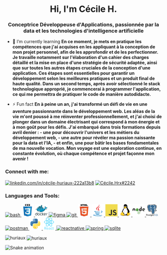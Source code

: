 <h1 align="center">Hi, I'm Cécile H.</h1>
<h3 align="center">Conceptrice Développeuse d'Applications, passionnée par la data et les technologies d'intelligence artificielle</h3>

- 🌱 I’m currently learning **En ce moment, je mets en pratique les compétences que j'ai acquises en les appliquant à la conception de mon projet personnel, afin de les approfondir et de les perfectionner. Je travaille notamment sur l'élaboration d'un cahier des charges détaillé et la mise en place d'une stratégie de sécurité adaptée, ainsi que sur toutes les autres étapes cruciales de la conception d'une application. Ces étapes sont essentielles pour garantir un développement selon les meilleures pratiques et un produit final de haute qualité. Dans un second temps, après avoir sélectionné le stack technologique approprié, je commencerai à programmer l'application, ce qui me permettra de pratiquer le code de manière autodidacte.**

- ⚡ Fun fact **En à peine un an, j'ai transformé un défi de vie en une aventure passionnante dans le développement web. Les aléas de la vie m'ont poussé à me réinventer professionnellement, et j'ai choisi de plonger dans un domaine électrisant qui correspond à mon énergie et à mon goût pour les défis. J'ai embarqué dans trois formations depuis avril denier : - une pour découvrir l'univers et les métiers du développement web, - une autre pour révéler ma passion naissante pour la data et l'IA, - et enfin, une pour bâtir les bases fondamentales de ma nouvelle vocation. Mon voyage est une exploration continue, en constante évolution, où chaque compétence et projet façonne mon avenir !**

<h3 align="left">Connect with me:</h3>
<p align="left">
<a href="https://linkedin.com/in/linkedin.com/in/cécile-huriaux-222a13b8" target="blank"><img align="center" src="https://raw.githubusercontent.com/rahuldkjain/github-profile-readme-generator/master/src/images/icons/Social/linked-in-alt.svg" alt="linkedin.com/in/cécile-huriaux-222a13b8" height="30" width="40" /></a>
<a href="https://discord.gg/Cécile.Hrx#2242" target="blank"><img align="center" src="https://raw.githubusercontent.com/rahuldkjain/github-profile-readme-generator/master/src/images/icons/Social/discord.svg" alt="Cécile.Hrx#2242" height="30" width="40" /></a>
</p>

<h3 align="left">Languages and Tools:</h3>
<p align="left"> <a href="https://www.gnu.org/software/bash/" target="_blank" rel="noreferrer"> <img src="https://www.vectorlogo.zone/logos/gnu_bash/gnu_bash-icon.svg" alt="bash" width="40" height="40"/> </a> <a href="https://www.w3schools.com/css/" target="_blank" rel="noreferrer"> <img src="https://raw.githubusercontent.com/devicons/devicon/master/icons/css3/css3-original-wordmark.svg" alt="css3" width="40" height="40"/> </a> <a href="https://www.docker.com/" target="_blank" rel="noreferrer"> <img src="https://raw.githubusercontent.com/devicons/devicon/master/icons/docker/docker-original-wordmark.svg" alt="docker" width="40" height="40"/> </a> <a href="https://www.figma.com/" target="_blank" rel="noreferrer"> <img src="https://www.vectorlogo.zone/logos/figma/figma-icon.svg" alt="figma" width="40" height="40"/> </a> <a href="https://git-scm.com/" target="_blank" rel="noreferrer"> <img src="https://www.vectorlogo.zone/logos/git-scm/git-scm-icon.svg" alt="git" width="40" height="40"/> </a> <a href="https://www.w3.org/html/" target="_blank" rel="noreferrer"> <img src="https://raw.githubusercontent.com/devicons/devicon/master/icons/html5/html5-original-wordmark.svg" alt="html5" width="40" height="40"/> </a> <a href="https://www.java.com" target="_blank" rel="noreferrer"> <img src="https://raw.githubusercontent.com/devicons/devicon/master/icons/java/java-original.svg" alt="java" width="40" height="40"/> </a> <a href="https://developer.mozilla.org/en-US/docs/Web/JavaScript" target="_blank" rel="noreferrer"> <img src="https://raw.githubusercontent.com/devicons/devicon/master/icons/javascript/javascript-original.svg" alt="javascript" width="40" height="40"/> </a> <a href="https://www.linux.org/" target="_blank" rel="noreferrer"> <img src="https://raw.githubusercontent.com/devicons/devicon/master/icons/linux/linux-original.svg" alt="linux" width="40" height="40"/> </a> <a href="https://nodejs.org" target="_blank" rel="noreferrer"> <img src="https://raw.githubusercontent.com/devicons/devicon/master/icons/nodejs/nodejs-original-wordmark.svg" alt="nodejs" width="40" height="40"/> </a> <a href="https://www.postgresql.org" target="_blank" rel="noreferrer"> <img src="https://raw.githubusercontent.com/devicons/devicon/master/icons/postgresql/postgresql-original-wordmark.svg" alt="postgresql" width="40" height="40"/> </a> <a href="https://postman.com" target="_blank" rel="noreferrer"> <img src="https://www.vectorlogo.zone/logos/getpostman/getpostman-icon.svg" alt="postman" width="40" height="40"/> </a> <a href="https://www.python.org" target="_blank" rel="noreferrer"> <img src="https://raw.githubusercontent.com/devicons/devicon/master/icons/python/python-original.svg" alt="python" width="40" height="40"/> </a> <a href="https://reactjs.org/" target="_blank" rel="noreferrer"> <img src="https://raw.githubusercontent.com/devicons/devicon/master/icons/react/react-original-wordmark.svg" alt="react" width="40" height="40"/> </a> <a href="https://reactnative.dev/" target="_blank" rel="noreferrer"> <img src="https://reactnative.dev/img/header_logo.svg" alt="reactnative" width="40" height="40"/> </a> <a href="https://spring.io/" target="_blank" rel="noreferrer"> <img src="https://www.vectorlogo.zone/logos/springio/springio-icon.svg" alt="spring" width="40" height="40"/> </a> <a href="https://www.sqlite.org/" target="_blank" rel="noreferrer"> <img src="https://www.vectorlogo.zone/logos/sqlite/sqlite-icon.svg" alt="sqlite" width="40" height="40"/> </a> </p>

<p><img align="left" src="https://github-readme-stats.vercel.app/api/top-langs?username=huriaux&show_icons=true&locale=en&layout=compact" alt="huriaux" /></p>

<p>&nbsp;<img align="center" src="https://github-readme-stats.vercel.app/api?username=huriaux&show_icons=true&locale=en" alt="huriaux" /></p>

<img src="https://raw.githubusercontent.com/maurodesouza/maurodesouza/output/snake.svg" alt="Snake animation" />

